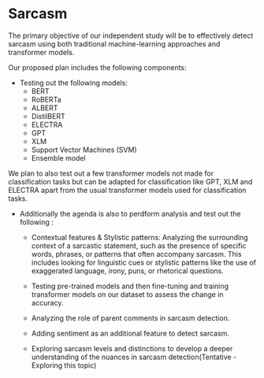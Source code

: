 # Sarcasm
The primary objective of our independent study will be to effectively detect sarcasm using both traditional machine-learning approaches and transformer models. 


Our proposed plan includes the following components:

- Testing out the following models:
    - BERT
    - RoBERTa
    - ALBERT
    - DistilBERT
    - ELECTRA
    - GPT
    - XLM
    - Support Vector Machines (SVM)
    - Ensemble model
    
We plan to also test out a few transformer models not made for classification tasks but can be adapted for classification like GPT, XLM and ELECTRA apart from the usual transformer models used for classification tasks.

- Additionally the agenda is also to perdform analysis and test out the following :

    - Contextual features & Stylistic patterns: Analyzing the surrounding context of a sarcastic statement, such as the presence of specific words, phrases, or patterns that often accompany sarcasm. This includes looking for linguistic cues or stylistic patterns like the use of exaggerated language, irony, puns, or rhetorical questions.

    - Testing pre-trained models and then fine-tuning and training transformer models on our dataset to assess the change in accuracy.

    - Analyzing the role of parent comments in sarcasm detection.

    - Adding sentiment as an additional feature to detect sarcasm.

    - Exploring sarcasm levels and distinctions to develop a deeper understanding of the nuances in sarcasm detection(Tentative - Exploring this topic)  